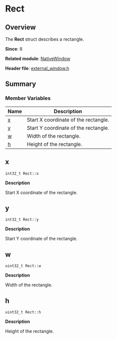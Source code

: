 # Rect


## Overview

The **Rect** struct describes a rectangle.

**Since**: 8

**Related module**: [NativeWindow](_native_window.md)

**Header file**: [external_window.h](external__window_8h.md)

## Summary


### Member Variables

| Name| Description| 
| -------- | -------- |
| [x](#x) | Start X coordinate of the rectangle.| 
| [y](#y) | Start Y coordinate of the rectangle.| 
| [w](#w) | Width of the rectangle.| 
| [h](#h) | Height of the rectangle.| 


## x

```
int32_t Rect::x
```

**Description**

Start X coordinate of the rectangle.


## y

```
int32_t Rect::y
```

**Description**

Start Y coordinate of the rectangle.


## w

```
uint32_t Rect::w
```

**Description**

Width of the rectangle.


## h

```
uint32_t Rect::h
```

**Description**

Height of the rectangle.
